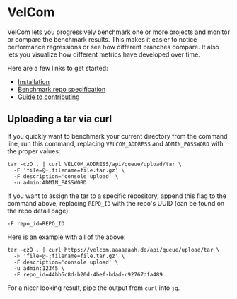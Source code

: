 # VelCom

VelCom lets you progressively benchmark one or more projects and monitor or
compare the benchmark results. This makes it easier to notice performance
regressions or see how different branches compare. It also lets you visualize
how different metrics have developed over time.

Here are a few links to get started:
- [Installation](docs/install.md)
- [Benchmark repo specification](docs/bench_repo_specification.md)
- [Guide to contributing](docs/contributing.md)

## Uploading a tar via curl

If you quickly want to benchmark your current directory from the command line,
run this command, replacing `VELCOM_ADDRESS` and `ADMIN_PASSWORD` with the
proper values:

```
tar -czO . | curl VELCOM_ADDRESS/api/queue/upload/tar \
  -F 'file=@-;filename=file.tar.gz' \
  -F description='console upload' \
  -u admin:ADMIN_PASSWORD
```

If you want to assign the tar to a specific repository, append this flag to the
command above, replacing `REPO_ID` with the repo's UUID (can be found on the
repo detail page):

```
-F repo_id=REPO_ID
```

Here is an example with all of the above:

```
tar -czO . | curl https://velcom.aaaaaaah.de/api/queue/upload/tar \
  -F 'file=@-;filename=file.tar.gz' \
  -F description='console upload' \
  -u admin:12345 \
  -F repo_id=44bb5c8d-b20d-4bef-bdad-c92767dfa489
```

For a nicer looking result, pipe the output from `curl` into `jq`.
